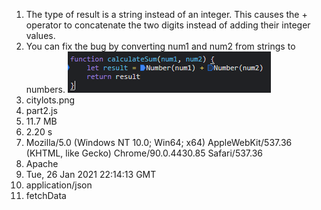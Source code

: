 1. The type of result is a string instead of an integer. This causes the + operator to concatenate the two digits instead of adding their integer values.
2. You can fix the bug by converting num1 and num2 from strings to numbers. ![](fix.png)
3. citylots.png
4. part2.js
5. 11.7 MB
6. 2.20 s
7. Mozilla/5.0 (Windows NT 10.0; Win64; x64) AppleWebKit/537.36 (KHTML, like Gecko) Chrome/90.0.4430.85 Safari/537.36
8. Apache
9. Tue, 26 Jan 2021 22:14:13 GMT
10. application/json
11. fetchData